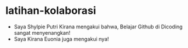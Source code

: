 # latihan-kolaborasi<br/>
- Saya Shylpie Putri Kirana mengakui bahwa,
Belajar Github di Dicoding sangat menyenangkan!</br>
- Saya Kirana Euonia juga mengakui nya!
